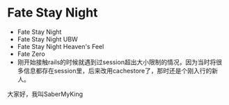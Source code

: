 # Fate Stay Night
- Fate Stay Night
- Fate Stay Night UBW
- Fate Stay Night Heaven's Feel
- Fate Zero
- 刚开始接触rails的时候就遇到过session超出大小限制的情况，因为当时将很多信息都存在session里，后来改用cachestore了，那时还是个刚入行的新人。

大家好，我叫SaberMyKing
